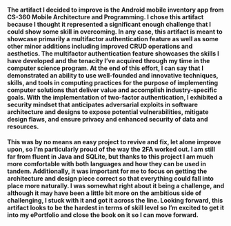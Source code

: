 #### The artifact I decided to improve is the Android mobile inventory app from CS-360 Mobile Architecture and Programming. I chose this artifact because I thought it represented a significant enough challenge that I could show some skill in overcoming. In any case, this artifact is meant to showcase primarily a multifactor authentication feature as well as some other minor additions including improved CRUD operations and aesthetics. The multifactor authentication feature showcases the skills I have developed and the tenacity I’ve acquired through my time in the computer science program. At the end of this effort, I can say that I demonstrated an ability to use well-founded and innovative techniques, skills, and tools in computing practices for the purpose of implementing computer solutions that deliver value and accomplish industry-specific goals. With the implementation of two-factor authentication, I exhibited a security mindset that anticipates adversarial exploits in software architecture and designs to expose potential vulnerabilities, mitigate design flaws, and ensure privacy and enhanced security of data and resources.
#### This was by no means an easy project to revive and fix, let alone improve upon, so I’m particularly proud of the way the 2FA worked out. I am still far from fluent in Java and SQLite, but thanks to this project I am much more comfortable with both languages and how they can be used in tandem. Additionally, it was important for me to focus on getting the architecture and design piece correct so that everything could fall into place more naturally. I was somewhat right about it being a challenge, and although it may have been a little bit more on the ambitious side of challenging, I stuck with it and got it across the line. Looking forward, this artifact looks to be the hardest in terms of skill level so I’m excited to get it into my ePortfolio and close the book on it so I can move forward.
